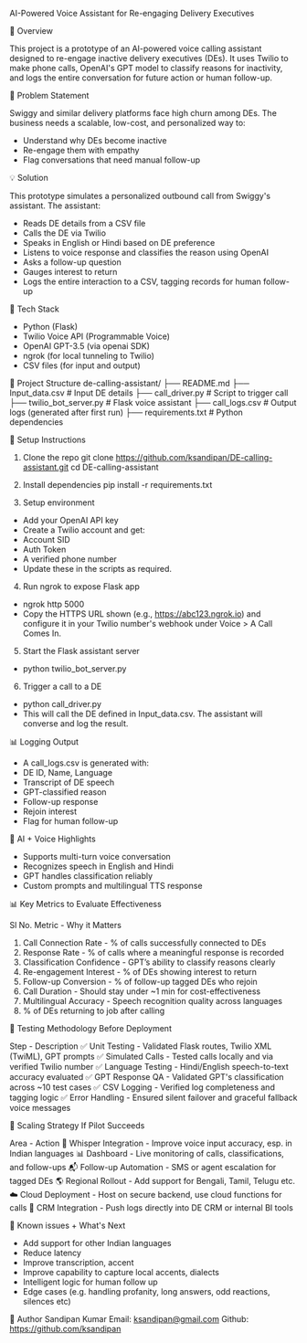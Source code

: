 AI-Powered Voice Assistant for Re-engaging Delivery Executives

🚀 Overview

This project is a prototype of an AI-powered voice calling assistant designed to re-engage inactive delivery executives (DEs). It uses Twilio to make phone calls, OpenAI's GPT model to classify reasons for inactivity, and logs the entire conversation for future action or human follow-up.

📌 Problem Statement

Swiggy and similar delivery platforms face high churn among DEs. The business needs a scalable, low-cost, and personalized way to:
- Understand why DEs become inactive
- Re-engage them with empathy
- Flag conversations that need manual follow-up

💡 Solution

This prototype simulates a personalized outbound call from Swiggy's assistant. The assistant:
- Reads DE details from a CSV file
- Calls the DE via Twilio
- Speaks in English or Hindi based on DE preference
- Listens to voice response and classifies the reason using OpenAI
- Asks a follow-up question
- Gauges interest to return
- Logs the entire interaction to a CSV, tagging records for human follow-up

🧱 Tech Stack
- Python (Flask)
- Twilio Voice API (Programmable Voice)
- OpenAI GPT-3.5 (via openai SDK)
- ngrok (for local tunneling to Twilio)
- CSV files (for input and output)

📁 Project Structure
de-calling-assistant/
├── README.md
├── Input_data.csv             # Input DE details
├── call_driver.py             # Script to trigger call
├── twilio_bot_server.py       # Flask voice assistant
├── call_logs.csv              # Output logs (generated after first run)
├── requirements.txt           # Python dependencies

🔧 Setup Instructions

1. Clone the repo
git clone https://github.com/ksandipan/DE-calling-assistant.git
cd DE-calling-assistant

2. Install dependencies
pip install -r requirements.txt

3. Setup environment
- Add your OpenAI API key
- Create a Twilio account and get:
- Account SID
- Auth Token
- A verified phone number
- Update these in the scripts as required.

4. Run ngrok to expose Flask app
- ngrok http 5000
- Copy the HTTPS URL shown (e.g., https://abc123.ngrok.io) and configure it in your Twilio number's webhook under Voice > A Call Comes In.

5. Start the Flask assistant server
- python twilio_bot_server.py

6. Trigger a call to a DE
- python call_driver.py
- This will call the DE defined in Input_data.csv. The assistant will converse and log the result.

📊 Logging Output
- A call_logs.csv is generated with:
- DE ID, Name, Language
- Transcript of DE speech
- GPT-classified reason
- Follow-up response
- Rejoin interest
- Flag for human follow-up

🧠 AI + Voice Highlights
- Supports multi-turn voice conversation
- Recognizes speech in English and Hindi
- GPT handles classification reliably
- Custom prompts and multilingual TTS response

📊 Key Metrics to Evaluate Effectiveness

Sl No. Metric - Why it Matters
1. Call Connection Rate - % of calls successfully connected to DEs
2. Response Rate - % of calls where a meaningful response is recorded
3. Classification Confidence - GPT’s ability to classify reasons clearly
4. Re-engagement Interest - % of DEs showing interest to return
5. Follow-up Conversion - % of follow-up tagged DEs who rejoin
6. Call Duration - Should stay under ~1 min for cost-effectiveness
7. Multilingual Accuracy - Speech recognition quality across languages
8. % of DEs returning to job after calling

🧪 Testing Methodology Before Deployment

Step - Description
✅ Unit Testing - Validated Flask routes, Twilio XML (TwiML), GPT prompts
✅ Simulated Calls - Tested calls locally and via verified Twilio number
✅ Language Testing - Hindi/English speech-to-text accuracy evaluated
✅ GPT Response QA - Validated GPT's classification across ~10 test cases
✅ CSV Logging - Verified log completeness and tagging logic
✅ Error Handling - Ensured silent failover and graceful fallback voice messages

🚀 Scaling Strategy If Pilot Succeeds

Area - Action
🧩 Whisper Integration - Improve voice input accuracy, esp. in Indian languages
📊 Dashboard - Live monitoring of calls, classifications, and follow-ups
📬 Follow-up Automation - SMS or agent escalation for tagged DEs
🌎 Regional Rollout - Add support for Bengali, Tamil, Telugu etc.
☁️ Cloud Deployment - Host on secure backend, use cloud functions for calls
🔁 CRM Integration - Push logs directly into DE CRM or internal BI tools

📝 Known issues + What's Next
- Add support for other Indian languages
- Reduce latency
- Improve transcription, accent
- Improve capability to capture local accents, dialects
- Intelligent logic for human follow up
- Edge cases (e.g. handling profanity, long answers, odd reactions, silences etc)

👤 Author
Sandipan Kumar
Email: ksandipan@gmail.com
Github: https://github.com/ksandipan

